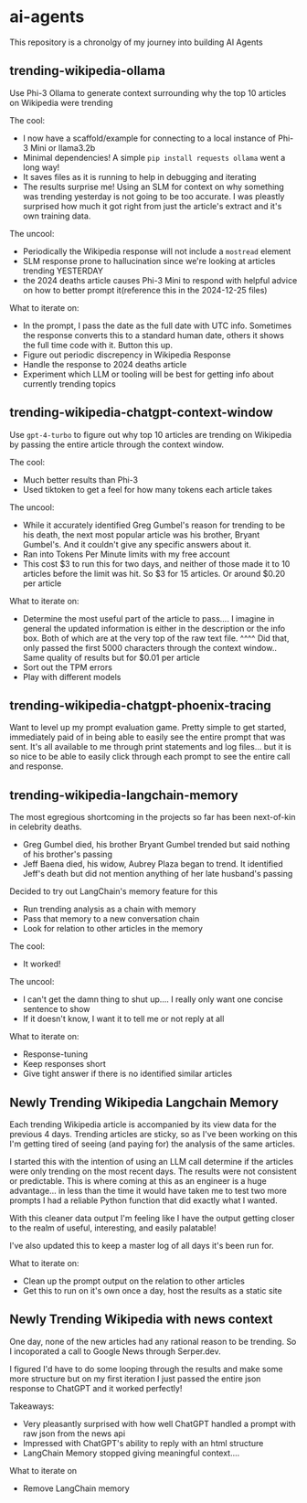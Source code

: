 # ai-agents

This repository is a chronolgy of my journey into building AI Agents

## trending-wikipedia-ollama

Use Phi-3 Ollama to generate context surrounding why the top 10 articles on Wikipedia were trending

The cool:

- I now have a scaffold/example for connecting to a local instance of Phi-3 Mini or llama3.2b
- Minimal dependencies! A simple `pip install requests ollama` went a long way!
- It saves files as it is running to help in debugging and iterating
- The results surprise me! Using an SLM for context on why something was trending yesterday is not going to be too accurate. I was pleastly surprised how much it got right from just the article's extract and it's own training data.

The uncool:

- Periodically the Wikipedia response will not include a `mostread` element
- SLM response prone to hallucination since we're looking at articles trending YESTERDAY
- the 2024 deaths article causes Phi-3 Mini to respond with helpful advice on how to better prompt it(reference this in the 2024-12-25 files)

What to iterate on:

- In the prompt, I pass the date as the full date with UTC info. Sometimes the response converts this to a standard human date, others it shows the full time code with it. Button this up.
- Figure out periodic discrepency in Wikipedia Response
- Handle the response to 2024 deaths article
- Experiment which LLM or tooling will be best for getting info about currently trending topics

## trending-wikipedia-chatgpt-context-window

Use `gpt-4-turbo` to figure out why top 10 articles are trending on Wikipedia by passing the entire article through the context window.

The cool:

- Much better results than Phi-3
- Used tiktoken to get a feel for how many tokens each article takes

The uncool:

- While it accurately identified Greg Gumbel's reason for trending to be his death, the next most popular article was his brother, Bryant Gumbel's. And it couldn't give any specific answers about it.
- Ran into Tokens Per Minute limits with my free account
- This cost $3 to run this for two days, and neither of those made it to 10 articles before the limit was hit. So $3 for 15 articles. Or around $0.20 per article

What to iterate on:

- Determine the most useful part of the article to pass.... I imagine in general the updated information is either in the description or the info box. Both of which are at the very top of the raw text file.
  ^^^^ Did that, only passed the first 5000 characters through the context window.. Same quality of results but for $0.01 per article
- Sort out the TPM errors
- Play with different models

## trending-wikipedia-chatgpt-phoenix-tracing

Want to level up my prompt evaluation game. Pretty simple to get started, immediately paid of in being able to easily see the entire prompt that was sent. It's all available to me through print statements and log files... but it is so nice to be able to easily click through each prompt to see the entire call and response.

## trending-wikipedia-langchain-memory

The most egregious shortcoming in the projects so far has been next-of-kin in celebrity deaths.

- Greg Gumbel died, his brother Bryant Gumbel trended but said nothing of his brother's passing
- Jeff Baena died, his widow, Aubrey Plaza began to trend. It identified Jeff's death but did not mention anything of her late husband's passing

Decided to try out LangChain's memory feature for this

- Run trending analysis as a chain with memory
- Pass that memory to a new conversation chain
- Look for relation to other articles in the memory

The cool:

- It worked!

The uncool:

- I can't get the damn thing to shut up.... I really only want one concise sentence to show
- If it doesn't know, I want it to tell me or not reply at all

What to iterate on:

- Response-tuning
- Keep responses short
- Give tight answer if there is no identified similar articles

## Newly Trending Wikipedia Langchain Memory

Each trending Wikipedia article is accompanied by its view data for the previous 4 days. Trending articles are sticky, so as I've been working on this I'm getting tired of seeing (and paying for) the analysis of the same articles.

I started this with the intention of using an LLM call determine if the articles were only trending on the most recent days. The results were not consistent or predictable. This is where coming at this as an engineer is a huge advantage... in less than the time it would have taken me to test two more prompts I had a reliable Python function that did exactly what I wanted.

With this cleaner data output I'm feeling like I have the output getting closer to the realm of useful, interesting, and easily palatable!

I've also updated this to keep a master log of all days it's been run for.

What to iterate on:

- Clean up the prompt output on the relation to other articles
- Get this to run on it's own once a day, host the results as a static site

## Newly Trending Wikipedia with news context

One day, none of the new articles had any rational reason to be trending. So I incoporated a call to Google News through Serper.dev.

I figured I'd have to do some looping through the results and make some more structure but on my first iteration I just passed the entire json response to ChatGPT and it worked perfectly!

Takeaways:

- Very pleasantly surprised with how well ChatGPT handled a prompt with raw json from the news api
- Impressed with ChatGPT's ability to reply with an html structure
- LangChain Memory stopped giving meaningful context....

What to iterate on

- Remove LangChain memory
